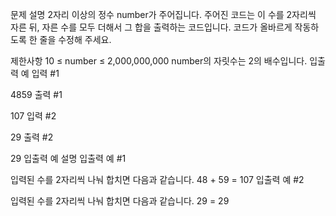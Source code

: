 문제 설명
2자리 이상의 정수 number가 주어집니다. 주어진 코드는 이 수를 2자리씩 자른 뒤, 자른 수를 모두 더해서 그 합을 출력하는 코드입니다. 코드가 올바르게 작동하도록 한 줄을 수정해 주세요.

제한사항
10 ≤ number ≤ 2,000,000,000
number의 자릿수는 2의 배수입니다.
입출력 예
입력 #1

4859
출력 #1

107
입력 #2

29
출력 #2

29
입출력 예 설명
입출력 예 #1

입력된 수를 2자리씩 나눠 합치면 다음과 같습니다.
48 + 59 = 107
입출력 예 #2

입력된 수를 2자리씩 나눠 합치면 다음과 같습니다.
29  = 29